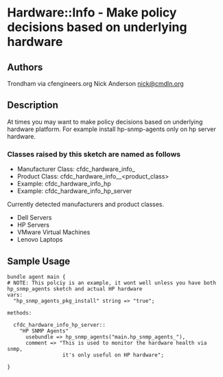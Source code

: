 # Hardware::Info - Make policy decisions based on underlying hardware

## Authors
Trondham via cfengineers.org
Nick Anderson <nick@cmdln.org>

## Description
At times you may want to make policy decisions based on underlying hardware
platform. For example install hp-snmp-agents only on hp server hardware.

### Classes raised by this sketch are named as follows
* Manufacturer Class: cfdc_hardware_info_<manufacturer>
* Product Class: cfdc_hardware_info_<manufacturer>_<product_class>
* Example: cfdc_hardware_info_hp
* Example: cfdc_hardware_info_hp_server

Currently detected manufacturers and product classes.
* Dell Servers
* HP Servers
* VMware Virtual Machines
* Lenovo Laptops

## Sample Usage

    bundle agent main {
    # NOTE: This polciy is an example, it wont well unless you have both hp_snmp_agents sketch and actual HP hardware
    vars:
      "hp_snmp_agents_pkg_install" string => "true";

    methods:

      cfdc_hardware_info_hp_server::
        "HP SNMP Agents"
          usebundle => hp_snmp_agents("main.hp_snmp_agents_"),
          comment => "This is used to monitor the hardware health via snmp,
                      it's only useful on HP hardware";

    }

